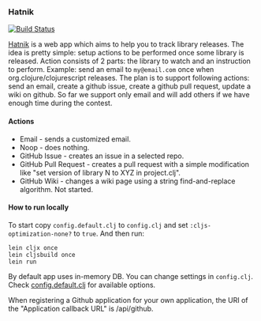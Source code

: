 ### Hatnik

[![Build Status](https://travis-ci.org/nbeloglazov/hatnik.svg)](https://travis-ci.org/nbeloglazov/hatnik/builds)

[Hatnik](http://hatnik.com) is a web app which aims to help you to track library releases. The idea is pretty simple: setup actions to be performed once some library is released. Action consists of 2 parts: the library to watch and an instruction to perform. Example: send an email to `my@email.com` once when org.clojure/clojurescript releases. The plan is to support following actions: send an email, create a github issue, create a github pull request, update a wiki on github. So far we support only email and will add others if we have enough time during the contest.

#### Actions

* Email - sends a customized email.
* Noop - does nothing.
* GitHub Issue - creates an issue in a selected repo.
* GitHub Pull Request - creates a pull request with a simple modification like "set version of library N to XYZ in project.clj".
* GitHub Wiki - changes a wiki page using a string find-and-replace algorithm. Not started.

#### How to run locally

To start copy `config.default.clj` to `config.clj` and set `:cljs-optimization-none?` to `true`. And then run:

```shell
lein cljx once
lein cljsbuild once
lein run
```

By default app uses in-memory DB. You can change settings in `config.clj`. Check [config.default.clj](https://github.com/nbeloglazov/hatnik/blob/master/config.default.clj) for available options.

When registering a Github application for your own application, the URI of the "Application callback URL" is /api/github.
